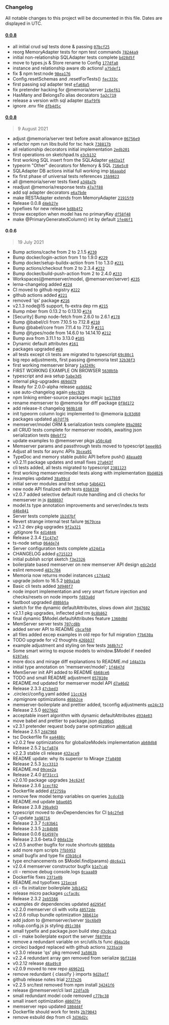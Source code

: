 ### Changelog

All notable changes to this project will be documented in this file. Dates are displayed in UTC.

#### [0.0.8](https://github.com/izelnakri/memoria/compare/0.0.8...0.0.8)

- all initial crud sql tests done & passing [`07bcf25`](https://github.com/izelnakri/memoria/commit/07bcf25a9c015e8043bb3afa171c02599464e52b)
- reorg MemoryAdapter tests for npm test commands [`78244a9`](https://github.com/izelnakri/memoria/commit/78244a9409ce4600e421c484cb1b59683b05a52a)
- initial non-relationship SQLAdapter tests complete [`bd28d5f`](https://github.com/izelnakri/memoria/commit/bd28d5fe21f017dbd26b8c648d20d6372741b4b4)
- move to types.js & Store rename to Config [`177dfa0`](https://github.com/izelnakri/memoria/commit/177dfa0ba5dd54658e4274d09e831d5816e39428)
- instance and relationship aware db actions! [`a75def1`](https://github.com/izelnakri/memoria/commit/a75def1bda8e74d80d7c00bbba8f2c80537fced6)
- fix $ npm test:node [`98ea176`](https://github.com/izelnakri/memoria/commit/98ea176c7a25f7c2c452c7f50670f549bbde1f0e)
- Config.resetSchemas and .resetForTests() [`fec333c`](https://github.com/izelnakri/memoria/commit/fec333cbee2103e29bfa0baeed37184d12457547)
- first passing sql adapter test [`efa68a5`](https://github.com/izelnakri/memoria/commit/efa68a5ca23a341040884865cd8bc6ff46b964fb)
- fix pretender hacking for @memoria/server [`1c6ef61`](https://github.com/izelnakri/memoria/commit/1c6ef618ad8b47ce68ec338fb94ac1b53e77c04d)
- HasMany and BelongsTo alias decorators [`5a2c719`](https://github.com/izelnakri/memoria/commit/5a2c719c0cc832618481dacbc5e06829e06b5ed4)
- release a version with sql adapter [`85af9f6`](https://github.com/izelnakri/memoria/commit/85af9f6474d8ca160ff76090be895168422d43c0)
- ignore .env file [`dfb4d5c`](https://github.com/izelnakri/memoria/commit/dfb4d5c8b3035412370ff307c63668661e78b08e)

#### [0.0.8](https://github.com/izelnakri/memoria/compare/0.0.6...0.0.8)

> 9 August 2021

- adjust @memoria/server test before await allowance [`06756e9`](https://github.com/izelnakri/memoria/commit/06756e9cd132b7b946f71c1a136a574c2e9b4c39)
- refactor npm run libs:build for tsc hack [`738817b`](https://github.com/izelnakri/memoria/commit/738817b05ffb352e469ac6d3fe810f7c5c93806d)
- all relationship decorators initial implementation [`2edb201`](https://github.com/izelnakri/memoria/commit/2edb201e3a75dc62a831e5cade32d8589a8c4993)
- first operations on sketchpad.ts [`e3cb132`](https://github.com/izelnakri/memoria/commit/e3cb1321657480134e9a7c0006558c65fd3d1b67)
- first working SQL insert from the SQLAdapter [`e4d3a1f`](https://github.com/izelnakri/memoria/commit/e4d3a1f73513fe8661037015d05a2e1d2e8bfdfc)
- typeorm "Other" decorators for Memory & SQL [`716e5c0`](https://github.com/izelnakri/memoria/commit/716e5c05e349453e5cb0b10183b270644ec1d7ee)
- SQLAdapter DB actions initial full working imp [`b6aaabd`](https://github.com/izelnakri/memoria/commit/b6aaabd4864ec6724f386f22ff485c6d3a429245)
- fix first phase of universal tests references [`15b9823`](https://github.com/izelnakri/memoria/commit/15b98236d1db3c9a8ab2c8bf40127eb6ec1d2713)
- all @memoria/server tests fixed [`a348a7b`](https://github.com/izelnakri/memoria/commit/a348a7b606751ce75f207efac3c262a5975b650b)
- readjust @memoria/response tests [`47a7f88`](https://github.com/izelnakri/memoria/commit/47a7f88f9293c3b4264a52e803740cdcf6832d09)
- add sql adapter decorators [`e6a7bde`](https://github.com/izelnakri/memoria/commit/e6a7bdee7d4a01288d001931ca4c90a21a76736e)
- make RESTAdapter extends from MemoryAdapter [`21915f0`](https://github.com/izelnakri/memoria/commit/21915f007079df3ef80de62972a4b6af5373e5e7)
- Release 0.0.8 [`d4eb27e`](https://github.com/izelnakri/memoria/commit/d4eb27e87f94d40877e3f78287e7ca31e7ca8d10)
- typefixes for new release [`bd8b4f2`](https://github.com/izelnakri/memoria/commit/bd8b4f2cf247c0ac4c006f833a3263591620db32)
- throw exception when model has no primaryKey [`df58f48`](https://github.com/izelnakri/memoria/commit/df58f4890192ce584a80a722b1f093bd82d1d8f8)
- make @PrimaryGeneratedColumn() int by default [`1fe46f1`](https://github.com/izelnakri/memoria/commit/1fe46f1807bfb8a6593c1a92a604de5ebaaff44c)

#### 0.0.6

> 19 July 2021

- Bump actions/cache from 2 to 2.1.5 [`#230`](https://github.com/izelnakri/memoria/pull/230)
- Bump docker/login-action from 1 to 1.9.0 [`#229`](https://github.com/izelnakri/memoria/pull/229)
- Bump docker/setup-buildx-action from 1 to 1.3.0 [`#231`](https://github.com/izelnakri/memoria/pull/231)
- Bump actions/checkout from 2 to 2.3.4 [`#232`](https://github.com/izelnakri/memoria/pull/232)
- Bump docker/build-push-action from 2 to 2.4.0 [`#233`](https://github.com/izelnakri/memoria/pull/233)
- Workspaces(@memserver/model, @memserver/server) [`#235`](https://github.com/izelnakri/memoria/pull/235)
- lerna-changelog added [`#224`](https://github.com/izelnakri/memoria/pull/224)
- CI moved to github registry [`#222`](https://github.com/izelnakri/memoria/pull/222)
- github actions added [`#221`](https://github.com/izelnakri/memoria/pull/221)
- removed 'qs' package [`#216`](https://github.com/izelnakri/memoria/pull/216)
- v2.1.3 node@15 support, fs-extra dep rm [`#215`](https://github.com/izelnakri/memoria/pull/215)
- Bump mber from 0.13.2 to 0.13.10 [`#174`](https://github.com/izelnakri/memoria/pull/174)
- [Security] Bump node-fetch from 2.6.0 to 2.6.1 [`#178`](https://github.com/izelnakri/memoria/pull/178)
- Bump @babel/cli from 7.10.5 to 7.12.8 [`#210`](https://github.com/izelnakri/memoria/pull/210)
- Bump @babel/core from 7.11.4 to 7.12.9 [`#211`](https://github.com/izelnakri/memoria/pull/211)
- Bump @types/node from 14.6.0 to 14.14.10 [`#212`](https://github.com/izelnakri/memoria/pull/212)
- Bump ava from 3.11.1 to 3.13.0 [`#185`](https://github.com/izelnakri/memoria/pull/185)
- Dynamic default attributes [`#161`](https://github.com/izelnakri/memoria/pull/161)
- packages upgraded [`#69`](https://github.com/izelnakri/memoria/pull/69)
- all tests except cli tests are migrated to typescript [`69c80c1`](https://github.com/izelnakri/memoria/commit/69c80c1fe4931c7acd9dac4dca8879b487a1e4c0)
- big repo adjustments, first passing @memoria test [`32b38f3`](https://github.com/izelnakri/memoria/commit/32b38f3f0de1bf69b43320cd822762701908f931)
- first working memserver binary [`1a3249c`](https://github.com/izelnakri/memoria/commit/1a3249caac13f0683d8d18bedf36dbff0f6309db)
- FIRST WORKING EXAMPLE ON BROWSER [`5630b5b`](https://github.com/izelnakri/memoria/commit/5630b5bda0f0682cb644510e057f255ff5799764)
- typescript and ava setup [`5abe3d5`](https://github.com/izelnakri/memoria/commit/5abe3d511a985f6c64e23e849183c96c881ac734)
- internal pkg-upgrades [`469dd79`](https://github.com/izelnakri/memoria/commit/469dd79e1bc378f288df41e7c0cb154fae3a8c83)
- Ready for 2.0.0-alpha release [`ea9dd42`](https://github.com/izelnakri/memoria/commit/ea9dd422d278fb02cb2fbb6dc3d044ee20f81e9b)
- use auto-changelog again [`e4ec929`](https://github.com/izelnakri/memoria/commit/e4ec9297f884b7f8f88dafeed2fd62c9ee65ed84)
- npm linking ember-source packages magic [`be17bb9`](https://github.com/izelnakri/memoria/commit/be17bb9f359d9e40bfc1c2099c7fff4a615717cf)
- rename memserver to @memoria for diff package [`0f8d172`](https://github.com/izelnakri/memoria/commit/0f8d17255504307d080adbc91db28f87c8ff67de)
- add release-it changelog [`969b148`](https://github.com/izelnakri/memoria/commit/969b1489510bc5ec1e05bc76e132025b89ce0d5b)
- init typeorm column logic implemented to @memoria [`8c83d60`](https://github.com/izelnakri/memoria/commit/8c83d60eaa27f8f9fdb72cdf0ed3693bbc79ca50)
- packages updated [`ab7df76`](https://github.com/izelnakri/memoria/commit/ab7df76ffa2b0f99ba8ad0b64e16cc10c87d551b)
- memserver/model ORM & serialization tests complete [`89a2802`](https://github.com/izelnakri/memoria/commit/89a280260011e762bc7894fb3b8f2775d50802aa)
- all CRUD tests complete for memserver models, awaiting json serialization tests [`08ebff2`](https://github.com/izelnakri/memoria/commit/08ebff215ddff776503019c64e12a532b911cc95)
- update examples to @memserver pkgs [`a50c4a0`](https://github.com/izelnakri/memoria/commit/a50c4a017a738196f9a7617df94c673b2ca56dfa)
- Memserver params and passthrough tests moved to typescript [`beee9b5`](https://github.com/izelnakri/memoria/commit/beee9b569495592a4b9419a1952717d6e066c32d)
- Adjust all tests for async APIs [`3bcea91`](https://github.com/izelnakri/memoria/commit/3bcea9111885e1028e3f7769edd0bdc7739dc533)
- TypeDoc and memory stable public API before push() [`48eaa09`](https://github.com/izelnakri/memoria/commit/48eaa09d077a6065a905bc12a1b02259e0c71052)
- v0.2.11 package updates and small fixes [`27a043f`](https://github.com/izelnakri/memoria/commit/27a043ffe29c47dd207c35878170b407370df7e5)
- cli tests added, all tests migrated to typescript [`2381123`](https://github.com/izelnakri/memoria/commit/2381123f0a9b00b2b5d42df376011ce6024103c6)
- first working memserver/model tests along with implementation [`8bd4026`](https://github.com/izelnakri/memoria/commit/8bd4026b30025f34ec34a99610c939e5cd8b7298)
- /examples updated [`38a99cd`](https://github.com/izelnakri/memoria/commit/38a99cd2f384158ea741bb9e222fca81d9baa5c8)
- initial server modules and test setup [`54b6421`](https://github.com/izelnakri/memoria/commit/54b6421e220ad907459955b7ac81099cfd887cb3)
- new node API finalized with tests [`03b8330`](https://github.com/izelnakri/memoria/commit/03b8330f2cfe7b68301e8e4c49d6ccb8813fd6b9)
- v2.0.7 added selective default route handling and cli checks for memserver in js [`8b08697`](https://github.com/izelnakri/memoria/commit/8b08697321d84e52a2a18138e7c30cf84ef852cf)
- model.ts type annotation improvements and server/index.ts tests [`d46e841`](https://github.com/izelnakri/memoria/commit/d46e8418302ab283f39aac3ad5b6f5064eadc35c)
- Server tests complete [`1b2d7bf`](https://github.com/izelnakri/memoria/commit/1b2d7bf25d29ca082728c7163410c0acc0c48200)
- Revert strange internal test failure [`9679cea`](https://github.com/izelnakri/memoria/commit/9679cea195facff76d45370fc6ce5cda2ea69d9b)
- v2.1.2 dev pkg upgrades [`9f2a321`](https://github.com/izelnakri/memoria/commit/9f2a3213e9ce5543ff6cda6a80be439e53f90793)
- .gitignore fix [`4d14846`](https://github.com/izelnakri/memoria/commit/4d14846d29688870bfe8af43df8cf144e11b9515)
- Release 2.3.4 [`f1c47e7`](https://github.com/izelnakri/memoria/commit/f1c47e7a6574e802e5a6eb8d386e4d2e780d91ce)
- ts-node setup [`064de74`](https://github.com/izelnakri/memoria/commit/064de740ccf19bc41cb7e7f5edf8ebc8af6016a0)
- Server configuration tests complete [`a524d1a`](https://github.com/izelnakri/memoria/commit/a524d1a7bb6d17f359a32d9ecfb0c29d04d8a232)
- CHANGELOG added [`e715123`](https://github.com/izelnakri/memoria/commit/e7151239c832d86a0bdbc2278a436db28a64198a)
- initial publish script sketch [`f3e2326`](https://github.com/izelnakri/memoria/commit/f3e2326c4da704807c64089bbc234c4010b6e1de)
- boilerplate based memserver on new memserver API design [`edc2e5d`](https://github.com/izelnakri/memoria/commit/edc2e5d034b29f8ebf54aecb16b1fd5db15feb18)
- eslint removed [`483c704`](https://github.com/izelnakri/memoria/commit/483c70424c0e54e28005bb3cc31aec3695d0b3af)
- Memoria now returns model instances [`c174a42`](https://github.com/izelnakri/memoria/commit/c174a429c2715e1772772529b4d7c4b970bac59d)
- upgrade jsdom to 16.5.2 [`b09a1ab`](https://github.com/izelnakri/memoria/commit/b09a1abf25d61e6f08fa5daf8afb16a427993182)
- Basic cli tests added [`3d940f7`](https://github.com/izelnakri/memoria/commit/3d940f7d6916f0960e044814879d8fe731253bbb)
- node import implementation and very smart fixture injection and checks/resets on node imports [`fd83a0d`](https://github.com/izelnakri/memoria/commit/fd83a0dc6fa2521b41cd97f36aab24644c299003)
- fastboot upgraded [`d80bb5a`](https://github.com/izelnakri/memoria/commit/d80bb5a6cd0f2f4af027327d7c75423e42981b52)
- sketch for the dynamic defaultAttributes, slows down alot [`7047602`](https://github.com/izelnakri/memoria/commit/7047602c2847294d3f6df373f4a5f794d3cc2a24)
- v2.1.1 pkg upgrades, inflected pkd rm [`0c8b862`](https://github.com/izelnakri/memoria/commit/0c8b8623bac75a2f452c244c6e8d19c6379c3e27)
- final dynamic $Model.defaultAttributes feature [`1360d0d`](https://github.com/izelnakri/memoria/commit/1360d0d10decf1c371b510d801a833e28bc90dd4)
- MemServer server tests [`707cd8b`](https://github.com/izelnakri/memoria/commit/707cd8b12bc17797ce39305946933cfc78466a4b)
- added server API to README [`cbcaf60`](https://github.com/izelnakri/memoria/commit/cbcaf605e6f40672e5bfbc1d0dcfa842834989b5)
- all files added excep examples in old repo for full migration [`f7b630a`](https://github.com/izelnakri/memoria/commit/f7b630a246458fcd596c82976010c75530a509fb)
- TODO upgrade for v2 thoughts [`426bb37`](https://github.com/izelnakri/memoria/commit/426bb370208d7534eaa7f2050bf9add82fca5be0)
- example adjustment and styling on few tests [`368b7c7`](https://github.com/izelnakri/memoria/commit/368b7c77a00fb857d048ce9ccd9a9c77af570cf6)
- Some smart wiring to expose models to window.$Model if needed [`6197a4c`](https://github.com/izelnakri/memoria/commit/6197a4cb8811a1d3c1775571ac188d7cba6e2e27)
- more docs and mirage diff explanations to README.md [`1d4a33a`](https://github.com/izelnakri/memoria/commit/1d4a33a1d58e2a015921cca6b66e1550a669060c)
- initial type annotation on 'memserver/model'; [`1f4847d`](https://github.com/izelnakri/memoria/commit/1f4847d5df7552598950ed57b07fe5ef5f6864d9)
- MemServer init API added to README [`6b68ce6`](https://github.com/izelnakri/memoria/commit/6b68ce69e22ec2c9b1f8d55ca44ab5317eab176c)
- TODO and small README adjustment [`057810e`](https://github.com/izelnakri/memoria/commit/057810ef3ab19751bae8438565a92a120d221e0e)
- README.md updated for memserver model API [`d7a46d2`](https://github.com/izelnakri/memoria/commit/d7a46d2e3c2bed301595bbef5c9cc7b832211c7b)
- Release 2.3.3 [`47cbed3`](https://github.com/izelnakri/memoria/commit/47cbed3837f4bd90df40f9353f6b7e977656afc5)
- .circleci/config.yaml added [`11cc634`](https://github.com/izelnakri/memoria/commit/11cc63464bade948ed78ab134c055ff731ddb415)
- .npmignore optimizations [`46bb2ce`](https://github.com/izelnakri/memoria/commit/46bb2cee57adc7ddf66391c0734976569138f4c4)
- memserver-boilerplate and prettier added, tsconfig adjustments [`ee24c33`](https://github.com/izelnakri/memoria/commit/ee24c337feec531f131ec4f7dad47e61ae7f130c)
- Release 2.5.0 [`00276d2`](https://github.com/izelnakri/memoria/commit/00276d21e8a488a45f725624db4315a20725ce0c)
- acceptable insert algorithm with dynamic defaultAttributes [`d934e83`](https://github.com/izelnakri/memoria/commit/d934e8322d68d012b6811c793ce9181147e324f8)
- move babel and prettier to package.json [`dbd00e5`](https://github.com/izelnakri/memoria/commit/dbd00e5528509759cdcf15a8df74e0d898a46b73)
- v2.3.1 pretender request body parse optimization [`a0d6ca8`](https://github.com/izelnakri/memoria/commit/a0d6ca8b23a57ea7e9f8d123c6f999503995a874)
- Release 2.5.1 [`2d47968`](https://github.com/izelnakri/memoria/commit/2d47968840d19197084d4740697d7e5c7badc58c)
- tsc Dockerfile fix [`ea4488c`](https://github.com/izelnakri/memoria/commit/ea4488cb5f01a543c3ada5335f24d8be22e30a4e)
- v2.0.2 few optimizations for globalizeModels implementation [`ab60db8`](https://github.com/izelnakri/memoria/commit/ab60db809e76306636d784c5bc8ae9dfd972b325)
- Release 2.5.2 [`bcfa874`](https://github.com/izelnakri/memoria/commit/bcfa8749ec13c945fae65d4790561649c2ff1db6)
- v2.2.3 stable cli release [`432ace9`](https://github.com/izelnakri/memoria/commit/432ace9e2da1957487256c5a150d120e4da78739)
- README update: why its superior to Mirage [`7fa0498`](https://github.com/izelnakri/memoria/commit/7fa0498c04844873535fa3317bea6cdc8f4441f1)
- Release 2.5.3 [`3cc3313`](https://github.com/izelnakri/memoria/commit/3cc3313fbfa63e447a811ad761c2f88bb9ea3436)
- README.md [`09cee2a`](https://github.com/izelnakri/memoria/commit/09cee2a5c681e58cf9caa9e99b739dd71882a7e9)
- Release 2.4.0 [`8f31cc1`](https://github.com/izelnakri/memoria/commit/8f31cc1b28775d5654f0afbd17fd4c1af1602e8d)
- v2.0.10 package upgrades [`34c624f`](https://github.com/izelnakri/memoria/commit/34c624f9291dec5513a99107977bbbad1663538c)
- Release 2.3.6 [`1cecf82`](https://github.com/izelnakri/memoria/commit/1cecf82ea1b95fa1efe2cf76e53a7235954c5b9c)
- Dockerfile added [`df2759a`](https://github.com/izelnakri/memoria/commit/df2759a0010674d377ac43fea93fc4d7b890f230)
- remove few model temp variables on queries [`3cdcd3b`](https://github.com/izelnakri/memoria/commit/3cdcd3bbfb526148178599fb26558503e50b7cf4)
- README.md update [`b0ae605`](https://github.com/izelnakri/memoria/commit/b0ae605674334a3fbea7aa24d4a629c03d552b2b)
- Release 2.3.8 [`29ba9d3`](https://github.com/izelnakri/memoria/commit/29ba9d319cfa32b1785b8963336b7a4f9b607592)
- typescript moved to devDependencies for CI [`b4c2fe8`](https://github.com/izelnakri/memoria/commit/b4c2fe8e800f2e65a9969ac2305e90a364bd2974)
- CI update [`3a98716`](https://github.com/izelnakri/memoria/commit/3a9871616b493e83c7f4a7f4c62a7286821dbf25)
- Release 2.3.7 [`fc83b61`](https://github.com/izelnakri/memoria/commit/fc83b61a67e2cac70557efaa28afaa45be3ddca3)
- Release 2.3.5 [`2c84b08`](https://github.com/izelnakri/memoria/commit/2c84b085d9a858cb9e18776008adc8203693faf5)
- Release 0.0.6 [`014597e`](https://github.com/izelnakri/memoria/commit/014597e52753ecc02642a857602f517d00712c20)
- Release 2.3.6-beta.0 [`00da13e`](https://github.com/izelnakri/memoria/commit/00da13edc16174c7741dd1e7682cc22e3795a894)
- v2.0.5 another bugfix for route shortcuts [`6090b0a`](https://github.com/izelnakri/memoria/commit/6090b0aeb11e132b7e1300826335cc5cbb234f09)
- add more npm scripts [`7fb5953`](https://github.com/izelnakri/memoria/commit/7fb5953c1e760f5aa522929efc9d88f12db2e1a9)
- small bugfix and type fix [`d3b16c4`](https://github.com/izelnakri/memoria/commit/d3b16c44f9961ac31bb2b660e27e48fa4667c0f1)
- type enchancements on $Model.find(params) [`d8c6a11`](https://github.com/izelnakri/memoria/commit/d8c6a114978f882430a7de363e796988d52ae8d0)
- v2.0.4 memserver constructor bugfix [`b1e7cab`](https://github.com/izelnakri/memoria/commit/b1e7cab1c2f12d07d304954930d712a862873125)
- cli - remove debug console.logs [`0caaa89`](https://github.com/izelnakri/memoria/commit/0caaa8985c8f6fe1d559c3d281c9f3c007a3a227)
- Dockerfile fixes [`2371e0b`](https://github.com/izelnakri/memoria/commit/2371e0b73c5fd564419a499a1e2dd22641b7d5f8)
- README.md typofixes [`121ece4`](https://github.com/izelnakri/memoria/commit/121ece4b6ec4bcc0fc7d3c8a68e6f808419c09a7)
- cli - fix initializer boilerplate [`3db1452`](https://github.com/izelnakri/memoria/commit/3db14525db59923d6433322190dfd392c68e24cb)
- release micro packages [`ccfac8c`](https://github.com/izelnakri/memoria/commit/ccfac8c65e2b0c2aa166c65442fedcee58542549)
- Release 2.3.2 [`2eb5566`](https://github.com/izelnakri/memoria/commit/2eb5566855ff959e06a2695e1cbd4ce27e95fe3b)
- examples dir dependencies updated [`4d2954f`](https://github.com/izelnakri/memoria/commit/4d2954f84f74ac29e8edc6a2851c74ec7ce427a0)
- v2.2.0 memserver cli with volta [`40572de`](https://github.com/izelnakri/memoria/commit/40572de40daff966e5dad175d1ada529928e0969)
- v2.0.6 rollup bundle optimization [`38b611e`](https://github.com/izelnakri/memoria/commit/38b611e8ba622afa10c680fd797a66f1babdf2ea)
- add jsdom to @memserver/server [`5bc6bd9`](https://github.com/izelnakri/memoria/commit/5bc6bd928671a266ef416bdbe216be18cf295839)
- rollup.config.js js styling [`d91c304`](https://github.com/izelnakri/memoria/commit/d91c304465fe946cc3eb5f7108f0c8fdff9cc121)
- small typefix and package.json build step [`d3c0ca3`](https://github.com/izelnakri/memoria/commit/d3c0ca333494681ba2472e5f0345038f282a0729)
- cli - make boilerplate export the server [`f68f95e`](https://github.com/izelnakri/memoria/commit/f68f95e5fc0cdfd2be413264af2f86ca9d6224a2)
- remove a redundant variable on src/utils.ts func [`494a16e`](https://github.com/izelnakri/memoria/commit/494a16e73c12794c55f48879190cd72994f1bdf6)
- circleci badged replaced with github actions [`3235a10`](https://github.com/izelnakri/memoria/commit/3235a109689b7e2a65ab35f0331d2909b2e56fa6)
- v2.3.0 release 'qs' pkg removed [`3a5063b`](https://github.com/izelnakri/memoria/commit/3a5063b516b00a7056ccb4dfe882d8c8ec3b7165)
- v2.2.4 redundant array gen removed from serialize [`9bf3184`](https://github.com/izelnakri/memoria/commit/9bf3184a1a057ac5e53de08be182c729ae938dc3)
- v0.2.12 release [`48a49c0`](https://github.com/izelnakri/memoria/commit/48a49c0c4ca41c8b6c6263e6b43ef452e7e47d8d)
- v2.0.9 moved to new repo [`46962d1`](https://github.com/izelnakri/memoria/commit/46962d19c6477f592d093818d584767ee0270361)
- remove redundant { classify } imports [`9d2baff`](https://github.com/izelnakri/memoria/commit/9d2baff30215b4e3cc57f552f1ad528a7cb56045)
- github release notes trial [`2737e26`](https://github.com/izelnakri/memoria/commit/2737e26b79bb85bc15b7edb41feb4006e2249fe1)
- v2.2.5 src/test removed from npm install [`34241f6`](https://github.com/izelnakri/memoria/commit/34241f61904733ab95317164a3e9f58d0b88b31e)
- release @memserver/cli last [`22dfa3b`](https://github.com/izelnakri/memoria/commit/22dfa3b25b364af2d22b33d9594bb1256619630c)
- small redundant model code removed [`c77bc38`](https://github.com/izelnakri/memoria/commit/c77bc389c4ac628b0279f2a814573061ab20b61f)
- small insert optimization [`480d7fe`](https://github.com/izelnakri/memoria/commit/480d7fe7cc1985db5c40c704509a16e7bb832774)
- memserver repo updated [`1804d4f`](https://github.com/izelnakri/memoria/commit/1804d4fa483ea7e1b14f7c1da9d80ec63d79fdc1)
- Dockerfile should work for tests [`2b79043`](https://github.com/izelnakri/memoria/commit/2b790439b599e9f4d112f3cb54e0c5a6f5809805)
- remove esbuild dep from cli [`3d36d2c`](https://github.com/izelnakri/memoria/commit/3d36d2c89ef9093b29f94fa55cdc28e2c5955809)
